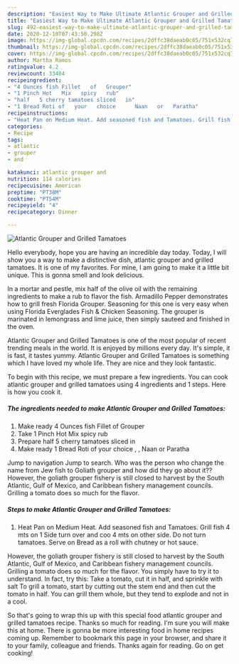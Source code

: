 ```yaml
---
description: "Easiest Way to Make Ultimate Atlantic Grouper and Grilled Tamatoes"
title: "Easiest Way to Make Ultimate Atlantic Grouper and Grilled Tamatoes"
slug: 492-easiest-way-to-make-ultimate-atlantic-grouper-and-grilled-tamatoes
date: 2020-12-10T07:43:50.298Z
image: https://img-global.cpcdn.com/recipes/2dffc38daeab0c05/751x532cq70/atlantic-grouper-and-grilled-tamatoes-recipe-main-photo.jpg
thumbnail: https://img-global.cpcdn.com/recipes/2dffc38daeab0c05/751x532cq70/atlantic-grouper-and-grilled-tamatoes-recipe-main-photo.jpg
cover: https://img-global.cpcdn.com/recipes/2dffc38daeab0c05/751x532cq70/atlantic-grouper-and-grilled-tamatoes-recipe-main-photo.jpg
author: Martha Ramos
ratingvalue: 4.2
reviewcount: 33404
recipeingredient:
- "4 Ounces fish Fillet   of   Grouper"
- "1 Pinch Hot   Mix   spicy   rub"
- "half   5 cherry tamatoes sliced   in"
- "1 Bread Roti of   your   choice      Naan   or   Paratha"
recipeinstructions:
- "Heat Pan on Medium Heat. Add seasoned fish and Tamatoes. Grill fish 4 mts on 1 Side turn over and coo 4 mts on other side. Do not turn tamatoes. Serve on Bread as a roll with chutney or hot sauce."
categories:
- Recipe
tags:
- atlantic
- grouper
- and

katakunci: atlantic grouper and 
nutrition: 114 calories
recipecuisine: American
preptime: "PT38M"
cooktime: "PT54M"
recipeyield: "4"
recipecategory: Dinner

---
```



![Atlantic Grouper and Grilled Tamatoes](https://img-global.cpcdn.com/recipes/2dffc38daeab0c05/751x532cq70/atlantic-grouper-and-grilled-tamatoes-recipe-main-photo.jpg)

Hello everybody, hope you are having an incredible day today. Today, I will show you a way to make a distinctive dish, atlantic grouper and grilled tamatoes. It is one of my favorites. For mine, I am going to make it a little bit unique. This is gonna smell and look delicious.

In a mortar and pestle, mix half of the olive oil with the remaining ingredients to make a rub to flavor the fish. Armadillo Pepper demonstrates how to grill fresh Florida Grouper. Seasoning for this one is very easy when using Florida Everglades Fish &amp; Chicken Seasoning. The grouper is marinated in lemongrass and lime juice, then simply sauteed and finished in the oven.

Atlantic Grouper and Grilled Tamatoes is one of the most popular of recent trending meals in the world. It is enjoyed by millions every day. It's simple, it is fast, it tastes yummy. Atlantic Grouper and Grilled Tamatoes is something which I have loved my whole life. They are nice and they look fantastic.


To begin with this recipe, we must prepare a few ingredients. You can cook atlantic grouper and grilled tamatoes using 4 ingredients and 1 steps. Here is how you cook it.

<!--inarticleads1-->

##### The ingredients needed to make Atlantic Grouper and Grilled Tamatoes:

1. Make ready 4 Ounces fish Fillet   of   Grouper
1. Take 1 Pinch Hot   Mix   spicy   rub
1. Prepare half   5 cherry tamatoes sliced   in
1. Make ready 1 Bread Roti of   your   choice ,   ,  Naan   or   Paratha


Jump to navigation Jump to search. Who was the person who change the name from Jew fish to Goliath grouper and how did they go about it?? However, the goliath grouper fishery is still closed to harvest by the South Atlantic, Gulf of Mexico, and Caribbean fishery management councils. Grilling a tomato does so much for the flavor. 

<!--inarticleads2-->

##### Steps to make Atlantic Grouper and Grilled Tamatoes:

1. Heat Pan on Medium Heat. Add seasoned fish and Tamatoes. Grill fish 4 mts on 1 Side turn over and coo 4 mts on other side. Do not turn tamatoes. Serve on Bread as a roll with chutney or hot sauce.


However, the goliath grouper fishery is still closed to harvest by the South Atlantic, Gulf of Mexico, and Caribbean fishery management councils. Grilling a tomato does so much for the flavor. You simply have to try it to understand. In fact, try this: Take a tomato, cut it in half, and sprinkle with salt To grill a tomato, start by cutting out the stem end and then cut the tomato in half. You can grill them whole, but they tend to explode and not in a cool. 

So that's going to wrap this up with this special food atlantic grouper and grilled tamatoes recipe. Thanks so much for reading. I'm sure you will make this at home. There is gonna be more interesting food in home recipes coming up. Remember to bookmark this page in your browser, and share it to your family, colleague and friends. Thanks again for reading. Go on get cooking!
